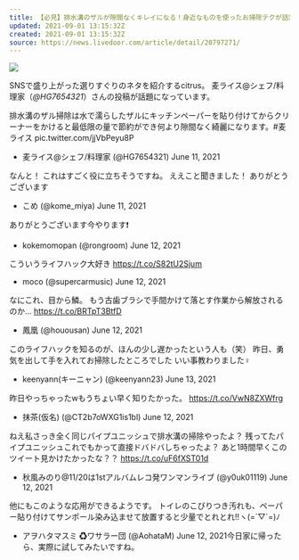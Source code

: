 ```yaml
---
title: 【必見】排水溝のザルが隙間なくキレイになる！身近なものを使ったお掃除テクが話題に
updated: 2021-09-01 13:15:32Z
created: 2021-09-01 13:15:32Z
source: https://news.livedoor.com/article/detail/20797271/
---
```


![](https://image.news.livedoor.com/newsimage/stf/2/9/29531_1578_1374079bcbc87bb130c4e5205b38a770.png)

SNSで盛り上がった選りすぐりのネタを紹介するcitrus。
麦ライス@シェフ/料理家（*@HG7654321*）さんの投稿が話題になっています。

排水溝のザル掃除は水で濡らしたザルにキッチンペーパーを貼り付けてからクリーナーをかけると最低限の量で節約ができ何より隙間なく綺麗になります。#麦ライス pic.twitter.com/jjVbPeyu8P

- 麦ライス@シェフ/料理家 (@HG7654321) June 11, 2021

なんと！
これはすごく役に立ちそうですね。
ええこと聞きました！
ありがとうございます

- こめ (@kome_miya) June 11, 2021

ありがとうございます今やります❗

- kokemomopan (@rongroom) June 12, 2021

こういうライフハック大好き https://t.co/S82tU2Sjum

- moco (@supercarmusic) June 12, 2021

なにこれ、目から鱗。
もう古歯ブラシで手間かけて落とす作業から解放されるのか… https://t.co/BRTpT3BtfD

- 鳳凰 (@houousan) June 12, 2021

このライフハックを知るのが、ほんの少し遅かったという人も（笑）
昨日、勇気を出して手を入れてお掃除したところでした いい事教わりました‍♀️

- keenyann(キーニャン) (@keenyann23) June 13, 2021

昨日やっちゃったwもうちょい早く知りたかった。 https://t.co/VwN8ZXWfrg

- 抹茶(仮名) (@CT2b7oWXG1is1bl) June 12, 2021

ねえ私さっき全く同じパイプユニッシュで排水溝の掃除やったよ？
残ってたパイプユニッシュこれでもかって直接ドバドバしちゃったよ？
あと1時間早くこのツイート見かけたかったな？？ https://t.co/uF6fXST01d

- 秋風みのり@11/20は1stアルバムレコ発ワンマンライブ (@y0uk01119) June 12, 2021

他にもこのような応用ができるようです。
トイレのこびりつき汚れも、ペーパー貼り付けてサンポール染み込ませて放置すると少量でとれとれ!!ヽ(=´▽`=)ﾉ

- アヲハタマスミ ♻ワサラー団 (@AohataM) June 12, 2021今日家に帰ったら、実際に試してみたいですね。
